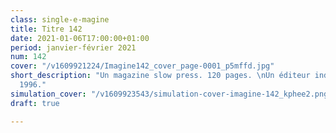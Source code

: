 ```yaml
---
class: single-e-magine
title: Titre 142
date: 2021-01-06T17:00:00+01:00
period: janvier-février 2021
num: 142
cover: "/v1609921224/Imagine142_cover_page-0001_p5mffd.jpg"
short_description: "Un magazine slow press. 120 pages. \nUn éditeur indépendant depuis
  1996."
simulation_cover: "/v1609923543/simulation-cover-imagine-142_kphee2.png"
draft: true

---
```

